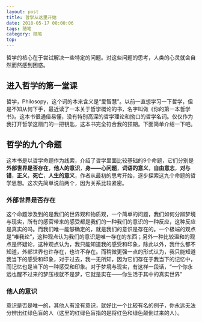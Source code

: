 ```yaml
---
layout: post
title: 哲学从这里开始
date: 2018-05-17 00:00:06
tags: 随笔
category: 随笔
top:
---
```


哲学的核心在于尝试解决一些特定的问题。对这些问题的思考，人类的心灵就会自然而然感到困惑。
<!---more--->


## 进入哲学的第一堂课
哲学，Philosopy，这个词的本来含义是“爱智慧”。以前一直想学习一下哲学，但是不知从何下手，最近读了一本关于哲学概论的书，名字叫做《你的第一本哲学书》。这本书很通俗易懂，没有特别高深的哲学理论和拗口的哲学名词。仅仅作为我打开哲学这扇门的一把钥匙，这本书完全符合我的预期。下面简单介绍一下吧。
## 哲学的九个命题
这本书是以哲学命题作为线索，介绍了哲学里面比较基础的9个命题，它们分别是**外部世界是否存在**，**他人的意识**，**身——心问题**，**词语的意义**，**自由意志**，**对与错**，**正义**，**死亡**，**人生的意义**，作者从最初的思考开始，逐步探索这九个命题的哲学思想。这次先简单说前两个，因为关系比较紧密。
### 外部世界是否存在
这个命题涉及到的是我们的世界观和物质观，一个简单的问题，我们如何分辨梦境与现实，所有的感官带来的感受都是我们的一种我们的意识的一种反应，这种反应是真实的吗。而我们唯一能够确定的，就是我们的意识是存在的。一个极端的观点是“唯我论”，这种观点认为我们的意识是唯一存在的东西；另外一种比较温和的观点是怀疑论，这种观点认为，我只能知道我的感受和印象，除此以外，我什么都不知道，外部世界也许存在，也许不存在。而稍微更强一点的形式认为，我只能知道我当下的感受和印象，对于过去，我一无所知，因为它们存在于我当下的记忆中，而记忆也是当下的一种感受和印象。对于梦境与现实，有这样一段话，“一个你永远也醒不过来的梦压根就不是梦，它就是实在——你生活于其中的真实世界”
### 他人的意识
意识是否是唯一的，其他人有没有意识，就好比一个比较有名的例子，你永远无法分辨出红绿色盲的人（这里的红绿色盲指的是将红色和绿色颠倒过来的人）。
